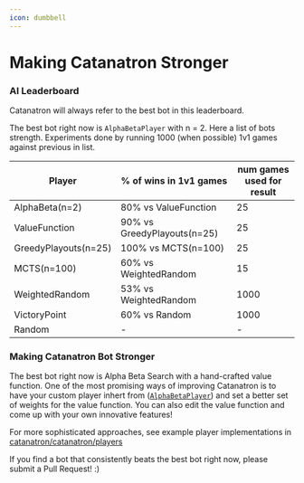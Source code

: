 ```yaml
---
icon: dumbbell
---
```


# Making Catanatron Stronger

### AI Leaderboard

Catanatron will always refer to the best bot in this leaderboard.

The best bot right now is `AlphaBetaPlayer` with n = 2. Here a list of bots strength. Experiments done by running 1000 (when possible) 1v1 games against previous in list.

| Player               | % of wins in 1v1 games      | num games used for result |
| -------------------- | --------------------------- | ------------------------- |
| AlphaBeta(n=2)       | 80% vs ValueFunction        | 25                        |
| ValueFunction        | 90% vs GreedyPlayouts(n=25) | 25                        |
| GreedyPlayouts(n=25) | 100% vs MCTS(n=100)         | 25                        |
| MCTS(n=100)          | 60% vs WeightedRandom       | 15                        |
| WeightedRandom       | 53% vs WeightedRandom       | 1000                      |
| VictoryPoint         | 60% vs Random               | 1000                      |
| Random               | -                           | -                         |

### Making Catanatron Bot Stronger

The best bot right now is Alpha Beta Search with a hand-crafted value function. One of the most promising ways of improving Catanatron is to have your custom player inhert from ([`AlphaBetaPlayer`](../../catanatron/catanatron/players/minimax.py)) and set a better set of weights for the value function. You can also edit the value function and come up with your own innovative features!

For more sophisticated approaches, see example player implementations in [catanatron/catanatron/players](../../catanatron/catanatron/players)

If you find a bot that consistently beats the best bot right now, please submit a Pull Request! :)

